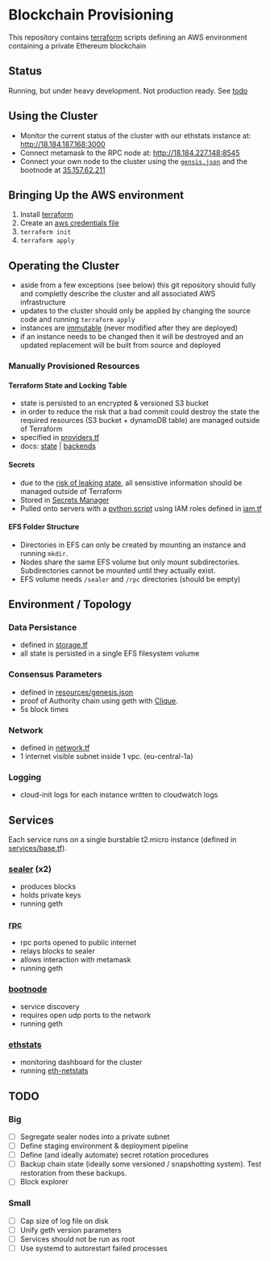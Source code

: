 # Blockchain Provisioning

This repository contains [terraform](https://www.terraform.io/) scripts defining an AWS environment containing a private Ethereum blockchain

## Status

Running, but under heavy development. Not production ready. See [todo](#todo)

## Using the Cluster

- Monitor the current status of the cluster with our ethstats instance at: http://18.184.187.168:3000
- Connect metamask to the RPC node at: http://18.184.227.148:8545
- Connect your own node to the cluster using the [`gensis.json`](resources/genesis.json) and the bootnode at [35.157.62.211](35.157.62.211)

## Bringing Up the AWS environment

1. Install [terraform](https://www.terraform.io/)
1. Create an [aws credentials file](https://docs.aws.amazon.com/cli/latest/userguide/cli-config-files.html)
1. `terraform init`
1. `terraform apply`

## Operating the Cluster

- aside from a few exceptions (see below) this git repository should fully and completly describe the cluster and all associated AWS infrastructure
- updates to the cluster should only be applied by changing the source code and running `terraform apply`
- instances are [immutable](https://www.digitalocean.com/community/tutorials/what-is-immutable-infrastructure) (never modified after they are deployed)
- if an instance needs to be changed then it will be destroyed and an updated replacement will be built from source and deployed

### Manually Provisioned Resources

#### Terraform State and Locking Table

- state is persisted to an encrypted & versioned S3 bucket
- in order to reduce the risk that a bad commit could destroy the state the required resources (S3 bucket + dynamoDB table) are managed outside of Terraform
- specified in [providers.tf](providers.tf)
- docs: [state](https://www.terraform.io/docs/state/index.html) | [backends](https://www.terraform.io/docs/backends/index.html)

#### Secrets

- due to the [risk of leaking state](https://www.terraform.io/docs/state/sensitive-data.html), all sensistive information should be managed outside of Terraform
- Stored in [Secrets Manager](https://aws.amazon.com/secrets-manager/)
- Pulled onto servers with a [python script](services/base/get_secret.py) using IAM roles defined in [iam.tf](secrets.tf)

#### EFS Folder Structure

- Directories in EFS can only be created by mounting an instance and running `mkdir`.
- Nodes share the same EFS volume but only mount subdirectories. Subdirectories cannot be mounted until they actually exist.
- EFS volume needs `/sealer` and `/rpc` directories (should be empty)

## Environment / Topology

### Data Persistance

- defined in [storage.tf](storage.tf)
- all state is persisted in a single EFS filesystem volume

### Consensus Parameters

- defined in [resources/genesis.json](resources/genesis.json)
- proof of Authority chain using geth with [Clique](https://github.com/ethereum/EIPs/issues/225).
- 5s block times

### Network

- defined in [network.tf](network.tf)
- 1 internet visible subnet inside 1 vpc. (eu-central-1a)

### Logging

- cloud-init logs for each instance written to cloudwatch logs

## Services

Each service runs on a single burstable t2.micro instance (defined in [services/base.tf](services/base/main.tf)).

### [sealer](services/sealer/main.tf) (x2)

- produces blocks
- holds private keys
- running geth

### [rpc](services/rpc/main.tf)

- rpc ports opened to public internet
- relays blocks to sealer
- allows interaction with metamask
- running geth

### [bootnode](services/bootnode/main.tf)

- service discovery
- requires open udp ports to the network
- running geth

### [ethstats](services/ethstats.tf)

- monitoring dashboard for the cluster
- running [eth-netstats](https://github.com/cubedro/eth-netstats)

## TODO

### Big

- [ ] Segregate sealer nodes into a private subnet
- [ ] Define staging environment & deployment pipeline
- [ ] Define (and ideally automate) secret rotation procedures
- [ ] Backup chain state (ideally some versioned / snapshotting system). Test restoration from these backups.
- [ ] Block explorer

### Small

- [ ] Cap size of log file on disk
- [ ] Unify geth version parameters
- [ ] Services should not be run as root
- [ ] Use systemd to autorestart failed processes
